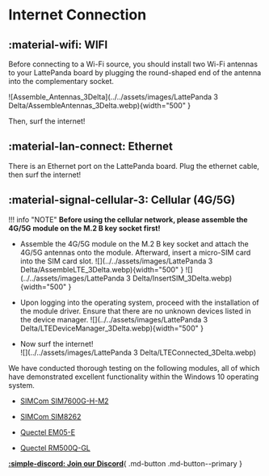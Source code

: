 # Internet Connection 

## :material-wifi: WIFI

Before connecting to a Wi-Fi source, you should install two Wi-Fi antennas to your LattePanda board by plugging the round-shaped end of the antenna into the complementary socket.

  ![Assemble_Antennas_3Delta](../../assets/images/LattePanda 3 Delta/AssembleAntennas_3Delta.webp){width="500" }

Then, surf the internet!

## :material-lan-connect: Ethernet 

There is an Ethernet port on the LattePanda board. Plug the ethernet cable, then surf the internet!


## :material-signal-cellular-3: Cellular (4G/5G)

!!! info "NOTE"
    **Before using the cellular network, please assemble the 4G/5G module on the M.2 B key socket first!**

* Assemble the 4G/5G module on the M.2 B key socket and attach the 4G/5G antennas onto the module. Afterward, insert a micro-SIM card into the SIM card slot.
    ![](../../assets/images/LattePanda 3 Delta/AssembleLTE_3Delta.webp){width="500" }
    ![](../../assets/images/LattePanda 3 Delta/InsertSIM_3Delta.webp){width="500" }


* Upon logging into the operating system, proceed with the installation of the module driver. Ensure that there are no unknown devices listed in the device manager.
  ![](../../assets/images/LattePanda 3 Delta/LTEDeviceManager_3Delta.webp){width="500" }

* Now surf the internet!<br>
  ![](../../assets/images/LattePanda 3 Delta/LTEConnected_3Delta.webp)

We have conducted thorough testing on the following modules, all of which have demonstrated excellent functionality within the Windows 10 operating system.

* [SIMCom SIM7600G-H-M2](https://www.dfrobot.com/product-2643.html)

* [SIMCom SIM8262](https://www.dfrobot.com/product-2636.html)

* [Quectel EM05-E](https://www.quectel.com/product/lte-em05-series)

* [Quectel RM500Q-GL](https://www.quectel.com/product/5g-rm50xq-series)



[**:simple-discord: Join our Discord**](https://discord.gg/k6YPYQgmHt){ .md-button .md-button--primary }